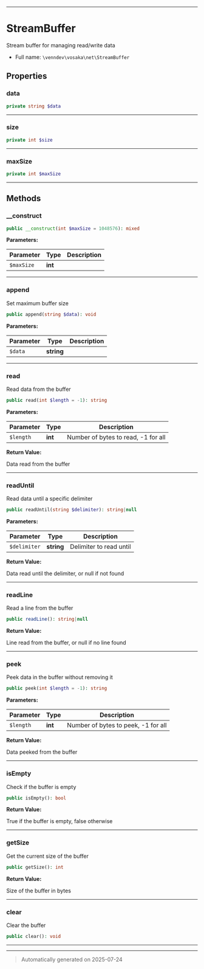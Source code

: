 ***

# StreamBuffer

Stream buffer for managing read/write data



* Full name: `\venndev\vosaka\net\StreamBuffer`



## Properties


### data



```php
private string $data
```






***

### size



```php
private int $size
```






***

### maxSize



```php
private int $maxSize
```






***

## Methods


### __construct



```php
public __construct(int $maxSize = 1048576): mixed
```








**Parameters:**

| Parameter | Type | Description |
|-----------|------|-------------|
| `$maxSize` | **int** |  |





***

### append

Set maximum buffer size

```php
public append(string $data): void
```








**Parameters:**

| Parameter | Type | Description |
|-----------|------|-------------|
| `$data` | **string** |  |





***

### read

Read data from the buffer

```php
public read(int $length = -1): string
```








**Parameters:**

| Parameter | Type | Description |
|-----------|------|-------------|
| `$length` | **int** | Number of bytes to read, -1 for all |


**Return Value:**

Data read from the buffer




***

### readUntil

Read data until a specific delimiter

```php
public readUntil(string $delimiter): string|null
```








**Parameters:**

| Parameter | Type | Description |
|-----------|------|-------------|
| `$delimiter` | **string** | Delimiter to read until |


**Return Value:**

Data read until the delimiter, or null if not found




***

### readLine

Read a line from the buffer

```php
public readLine(): string|null
```









**Return Value:**

Line read from the buffer, or null if no line found




***

### peek

Peek data in the buffer without removing it

```php
public peek(int $length = -1): string
```








**Parameters:**

| Parameter | Type | Description |
|-----------|------|-------------|
| `$length` | **int** | Number of bytes to peek, -1 for all |


**Return Value:**

Data peeked from the buffer




***

### isEmpty

Check if the buffer is empty

```php
public isEmpty(): bool
```









**Return Value:**

True if the buffer is empty, false otherwise




***

### getSize

Get the current size of the buffer

```php
public getSize(): int
```









**Return Value:**

Size of the buffer in bytes




***

### clear

Clear the buffer

```php
public clear(): void
```












***


***
> Automatically generated on 2025-07-24

